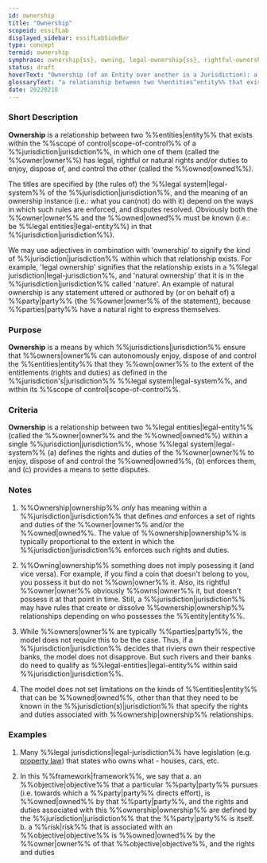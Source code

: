 ```yaml
---
id: ownership
title: "Ownership"
scopeid: essifLab
displayed_sidebar: essifLabSideBar
type: concept
termid: ownership
symphrase: ownership{ss}, owning, legal-ownership{ss}, rightful-ownership{ss}, natural-ownership{ss}
status: draft
hoverText: "Ownership (of an Entity over another in a Jurisdiction): a relationship between two Entities in which one of them (called the Owner) has legal, rightful or natural rights and/or duties to enjoy, dispose of, and control the other (called the Owned)."
glossaryText: "a relationship between two %%entities^entity%% that exists within the %%scope of control^scope-of-control%% of a %%jurisdiction^jurisdiction%%, in which one of them (called the %%owner^owner%%) has legal, rightful or natural rights and/or duties to enjoy, dispose of, and control the other (called the %%owned^owned%%)."
date: 20220218
---
```


### Short Description
**Ownership** is a relationship between two %%entities|entity%% that exists within the %%scope of control|scope-of-control%% of a %%jurisdiction|jurisdiction%%, in which one of them (called the %%owner|owner%%) has legal, rightful or natural rights and/or duties to enjoy, dispose of, and control the other (called the %%owned|owned%%).

The titles are specified by (the rules of) the %%legal system|legal-system%% of the %%jurisdiction|jurisdiction%%, and the meaning of an ownership instance (i.e.: what you can(not) do with it) depend on the ways in which such rules are enforced, and disputes resolved. Obviously both the %%owner|owner%% and the %%owned|owned%% must be known (i.e.: be %%legal entities|legal-entity%%) in that %%jurisdiction|jurisdiction%%).

We may use adjectives in combination with 'ownership' to signify the kind of %%jurisdiction|jurisdiction%% within which that relationship exists. For example, 'legal ownership' signifies that the relationship exists in a %%legal jurisdiction|legal-jurisdiction%%, and 'natural ownership' that it is in the %%jurisdiction|jurisdiction%% called 'nature'. An example of natural ownership is any statement uttered or authored by (or on behalf of) a %%party|party%% (the %%owner|owner%% of the statement), because %%parties|party%% have a natural right to express themselves.

### Purpose
**Ownership** is a means by which %%jurisdictions|jurisdiction%% ensure that %%owners|owner%% can autonomously enjoy, dispose of and control the %%entities|entity%% that they %%own|owner%% to the extent of the entitlements (rights and duties) as defined in the %%jurisdiction's|jurisdiction%% %%legal system|legal-system%%, and within its %%scope of control|scope-of-control%%.

### Criteria
**Ownership** is a relationship between two %%legal entities|legal-entity%% (called the %%owner|owner%% and the %%owned|owned%%) within a single %%jurisdiction|jurisdiction%%, whose %%legal system|legal-system%% (a) defines the rights and duties of the %%owner|owner%% to enjoy, dispose of and control the %%owned|owned%%, (b) enforces them, and (c) provides a means to sette disputes.

### Notes

1. %%Ownership|ownership%% *only* has meaning within a %%jurisdiction|jurisdiction%% that defines *and* enforces a set of rights and duties of the %%owner|owner%% and/or the %%owned|owned%%. The value of %%ownership|ownership%% is typically proportional to the extent in which the %%jurisdiction|jurisdiction%% enforces such rights and duties.

2. %%Owning|ownership%% something does not imply posessing it (and vice versa). For example, if you find a coin that doesn't belong to you, you possess it but do not %%own|owner%% it. Also, its rightful %%owner|owner%% obviously %%owns|owner%% it, but doesn't possess it at that point in time. Still, a %%jurisdiction|jurisdiction%% may have rules that create or dissolve %%ownership|ownership%% relationships depending on who possesses the %%entity|entity%%.

3. While %%owners|owner%% are typically %%parties|party%%, the model does not require this to be the case. Thus, if a %%jurisdiction|jurisdiction%% decides that riviers own their respective banks, the model does not disapprove. But such rivers and their banks do need to qualify as %%legal-entities|legal-entity%% within said %%jurisdiction|jurisdiction%%.

4. The model does not set limitations on the kinds of %%entities|entity%% that can be %%owned|owned%%, other than that they need to be known in the %%jurisdiction(s)|jurisdiction%% that specify the rights and duties associated with %%ownership|ownership%% relationships.

### Examples

1. Many %%legal jurisdictions|legal-jurisdiction%% have legislation  (e.g. [property law](https://en.wikipedia.org/wiki/Property_law)) that states who owns what - houses, cars, etc.

2. In this %%framework|framework%%, we say that
  a. an %%objective|objective%% that a particular %%party|party%% pursues (i.e. towards which a %%party|party%% directs effort), is %%owned|owned%% by that %%party|party%%, and the rights and duties associated with this %%ownership|ownership%% are defined by the %%jurisdiction|jurisdiction%% that the %%party|party%% is itself.
  b. a %%risk|risk%% that is associated with an %%objective|objective%% is %%owned|owned%% by the %%owner|owner%% of that %%objective|objective%%, and the rights and duties
